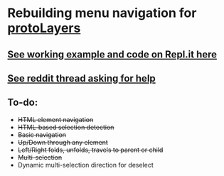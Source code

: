 # Rebuilding menu navigation for [protoLayers](https://github.com/Inventsable/protoLayers)

## [See working example and code on Repl.it here](https://repl.it/@Inventsable/protoNavigator)

## [See reddit thread asking for help](https://www.reddit.com/r/vuejs/comments/agurli/having_trouble_with_key_navigation_and/)

## To-do:
* ~~HTML element navigation~~
* ~~HTML-based selection detection~~
* ~~Basic navigation~~
* ~~Up/Down through any element~~
* ~~Left/Right folds, unfolds, travels to parent or child~~
* ~~Multi-selection~~
* Dynamic multi-selection direction for deselect